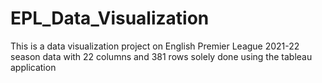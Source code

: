 # EPL_Data_Visualization
This is a data visualization project on English Premier League 2021-22 season data with 22 columns and 381 rows solely done using the tableau application
